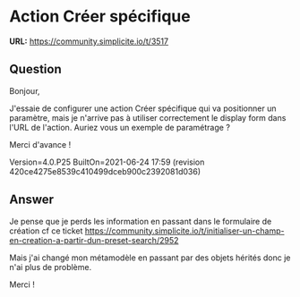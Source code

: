 # Action Créer spécifique

**URL:** https://community.simplicite.io/t/3517

## Question
Bonjour, 

J'essaie de configurer une action Créer spécifique qui va positionner un paramètre, mais je n'arrive pas à utiliser correctement le display form dans l'URL de l'action. Auriez vous un exemple de paramétrage ? 

Merci d'avance !

Version=4.0.P25
BuiltOn=2021-06-24 17:59 (revision 420ce4275e8539c410499dceb900c2392081d036)

## Answer
Je pense que je perds les information en passant dans le formulaire de création cf ce ticket https://community.simplicite.io/t/initialiser-un-champ-en-creation-a-partir-dun-preset-search/2952

Mais j'ai changé mon métamodèle en passant par des objets hérités donc je n'ai plus de problème.

Merci !
